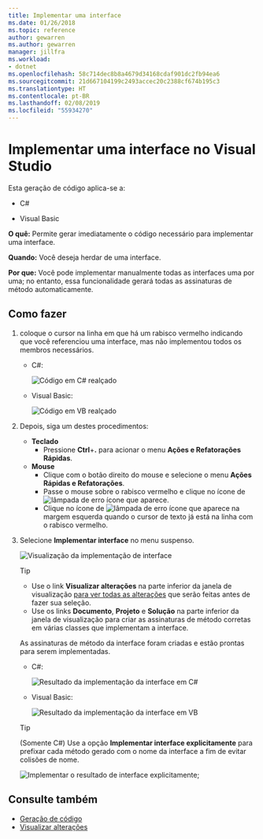 ```yaml
---
title: Implementar uma interface
ms.date: 01/26/2018
ms.topic: reference
author: gewarren
ms.author: gewarren
manager: jillfra
ms.workload:
- dotnet
ms.openlocfilehash: 58c714dec8b8a4679d34168cdaf901dc2fb94ea6
ms.sourcegitcommit: 21d667104199c2493accec20c2388cf674b195c3
ms.translationtype: HT
ms.contentlocale: pt-BR
ms.lasthandoff: 02/08/2019
ms.locfileid: "55934270"
---
```

# <a name="implement-an-interface-in-visual-studio"></a>Implementar uma interface no Visual Studio

Esta geração de código aplica-se a:

- C#

- Visual Basic

**O quê:** Permite gerar imediatamente o código necessário para implementar uma interface.

**Quando:** Você deseja herdar de uma interface.

**Por que:** Você pode implementar manualmente todas as interfaces uma por uma; no entanto, essa funcionalidade gerará todas as assinaturas de método automaticamente.

## <a name="how-to"></a>Como fazer

1. coloque o cursor na linha em que há um rabisco vermelho indicando que você referenciou uma interface, mas não implementou todos os membros necessários.

   - C#:

       ![Código em C# realçado](media/interface-highlight-cs.png)

   - Visual Basic:

       ![Código em VB realçado](media/interface-highlight-vb.png)

2. Depois, siga um destes procedimentos:

   - **Teclado**
      - Pressione **Ctrl**+**.** para acionar o menu **Ações e Refatorações Rápidas**.
   - **Mouse**
      - Clique com o botão direito do mouse e selecione o menu **Ações Rápidas e Refatorações**.
      - Passe o mouse sobre o rabisco vermelho e clique no ícone de ![lâmpada de erro](media/error-bulb.png) ícone que aparece.
      - Clique no ícone de ![lâmpada de erro](media/error-bulb.png) ícone que aparece na margem esquerda quando o cursor de texto já está na linha com o rabisco vermelho.

3. Selecione **Implementar interface** no menu suspenso.

   ![Visualização da implementação de interface](media/interface-preview-cs.png)

   > [!TIP]
   > - Use o link **Visualizar alterações** na parte inferior da janela de visualização [para ver todas as alterações](../../ide/preview-changes.md) que serão feitas antes de fazer sua seleção.
   > - Use os links **Documento**, **Projeto** e **Solução** na parte inferior da janela de visualização para criar as assinaturas de método corretas em várias classes que implementam a interface.

   As assinaturas de método da interface foram criadas e estão prontas para serem implementadas.

   - C#:

       ![Resultado da implementação da interface em C#](media/interface-result-cs.png)

   - Visual Basic:

       ![Resultado da implementação da interface em VB](media/interface-result-vb.png)

   > [!TIP]
   > (Somente C#) Use a opção **Implementar interface explicitamente** para prefixar cada método gerado com o nome da interface a fim de evitar colisões de nome.
   >
   > ![Implementar o resultado de interface explicitamente](media/interface-explicitresult-cs.png);

## <a name="see-also"></a>Consulte também

- [Geração de código](../code-generation-in-visual-studio.md)
- [Visualizar alterações](../../ide/preview-changes.md)